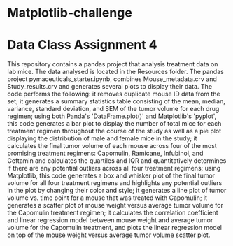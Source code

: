 # Matplotlib-challenge
# Data Class Assignment 4 
This repository contains a pandas project that analysis treatment data on lab mice. The data analysed is located in the Resources folder. The pandas project pymaceuticals_starter.ipynb, combines Mouse_metadata.crv and Study_results.crv and generates several plots to display their data.
The code performs the following: it removes duplicate mouse ID data from the set; it generates a summary statistics table consisting of the mean, median, variance, standard deviation, and SEM of the tumor volume for each drug regimen; using both Panda's 'DataFrame.plot()' and Matplotlib's 'pyplot', this code generates a bar plot to display the number of total mice for each treatment regimen throughout the course of the study as well as a pie plot displaying the distribution of male and female mice in the study; it calculates the final tumor volume of each mouse across four of the most promising treatment regimens: Capomulin, Ramicane, Infubinol, and Ceftamin and calculates the quartiles and IQR and quantitatively determines if there are any potential outliers across all four treatment regimens; using Matplotlib, this code generates a box and whisker plot of the final tumor volume for all four treatment regimens and highlights any potential outliers in the plot by changing their color and style; it generates a line plot of tumor volume vs. time point for a mouse that was treated with Capomulin; it generates a scatter plot of mouse weight versus average tumor volume for the Capomulin treatment regimen; it calculates the correlation coefficient and linear regression model between mouse weight and average tumor volume for the Capomulin treatment, and plots the linear regression model on top of the mouse weight versus average tumor volume scatter plot.

